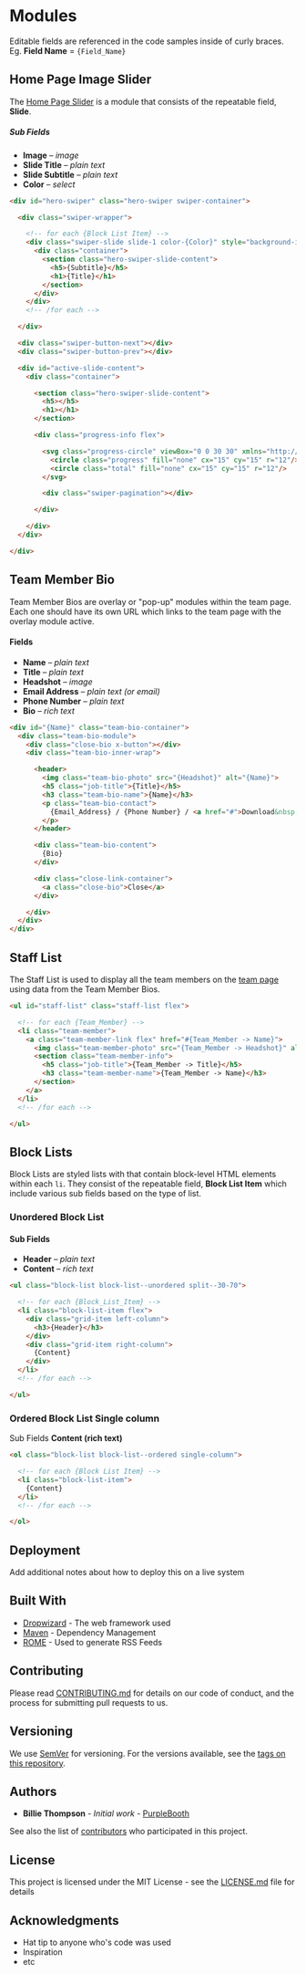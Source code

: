 <!-- CSS: dist/css/md.css -->

# Modules

Editable fields are referenced in the code samples inside of curly braces. Eg. **Field&nbsp;Name** = `{Field_Name}`





## Home Page Image Slider

The [Home Page Slider](site/index.html) is a module that consists of the repeatable field, **Slide**.

##### Sub Fields
* **Image** – *image*
* **Slide Title** – *plain text*
* **Slide Subtitle** – *plain text*
* **Color** – *select*

```html
<div id="hero-swiper" class="hero-swiper swiper-container">

  <div class="swiper-wrapper">

    <!-- for each {Block List Item} -->
    <div class="swiper-slide slide-1 color-{Color}" style="background-image: url({Image})">
      <div class="container">
        <section class="hero-swiper-slide-content">
          <h5>{Subtitle}</h5>
          <h1>{Title}</h1>
        </section>
      </div>
    </div>
    <!-- /for each -->

  </div>

  <div class="swiper-button-next"></div>
  <div class="swiper-button-prev"></div>

  <div id="active-slide-content">
    <div class="container">

      <section class="hero-swiper-slide-content">
        <h5></h5>
        <h1></h1>
      </section>

      <div class="progress-info flex">

        <svg class="progress-circle" viewBox="0 0 30 30" xmlns="http://www.w3.org/2000/svg">
          <circle class="progress" fill="none" cx="15" cy="15" r="12"/>
          <circle class="total" fill="none" cx="15" cy="15" r="12"/>
        </svg>

        <div class="swiper-pagination"></div>

      </div>

    </div>
  </div>

</div>
```




## Team Member Bio

Team Member Bios are overlay or "pop-up" modules within the team page. Each one should  have its own URL which links to the team page with the overlay module active.

#### Fields
* **Name** – *plain text*
* **Title** – *plain text*
* **Headshot** – *image*
* **Email Address** – *plain text (or email)*
* **Phone Number** – *plain text*
* **Bio** – *rich text*

```html
<div id="{Name}" class="team-bio-container">
  <div class="team-bio-module">
    <div class="close-bio x-button"></div>
    <div class="team-bio-inner-wrap">

      <header>
        <img class="team-bio-photo" src="{Headshot}" alt="{Name}">
        <h5 class="job-title">{Title}</h5>
        <h3 class="team-bio-name">{Name}</h3>
        <p class="team-bio-contact">
          {Email_Address} / {Phone Number} / <a href="#">Download&nbsp;Contact</a>
        </p>
      </header>

      <div class="team-bio-content">
        {Bio}
      </div>

      <div class="close-link-container">
        <a class="close-bio">Close</a>
      </div>

    </div>
  </div>
</div>
```




## Staff List

The Staff List is used to display all the team members on the [team page](site/team.html) using data from the Team Member Bios.

```html
<ul id="staff-list" class="staff-list flex">

  <!-- for each {Team_Member} -->
  <li class="team-member">
    <a class="team-member-link flex" href="#{Team_Member -> Name}">
      <img class="team-member-photo" src="{Team_Member -> Headshot}" alt="{Team_Member -> Name}">
      <section class="team-member-info">
        <h5 class="job-title">{Team_Member -> Title}</h5>
        <h3 class="team-member-name">{Team_Member -> Name}</h3>
      </section>
    </a>
  </li>
  <!-- /for each -->

</ul>
```




## Block Lists

Block Lists are styled lists with that contain block-level HTML elements within each `li`. They consist of the repeatable field, **Block List Item** which include various sub fields based on the type of list.

### Unordered Block List

#### Sub Fields
* **Header** – *plain text*
* **Content** – *rich text*

```html
<ul class="block-list block-list--unordered split--30-70">

  <!-- for each {Block_List_Item} -->
  <li class="block-list-item flex">
    <div class="grid-item left-column">
      <h3>{Header}</h3>
    </div>
    <div class="grid-item right-column">
      {Content}
    </div>
  </li>
  <!-- /for each -->

</ul>
```


### Ordered Block List Single column

Sub Fields **Content (rich text)**

```html
<ol class="block-list block-list--ordered single-column">

  <!-- for each {Block List Item} -->
  <li class="block-list-item">
    {Content}
  </li>
  <!-- /for each -->

</ol>

```











## Deployment

Add additional notes about how to deploy this on a live system

## Built With

* [Dropwizard](http://www.dropwizard.io/1.0.2/docs/) - The web framework used
* [Maven](https://maven.apache.org/) - Dependency Management
* [ROME](https://rometools.github.io/rome/) - Used to generate RSS Feeds

## Contributing

Please read [CONTRIBUTING.md](https://gist.github.com/PurpleBooth/b24679402957c63ec426) for details on our code of conduct, and the process for submitting pull requests to us.

## Versioning

We use [SemVer](http://semver.org/) for versioning. For the versions available, see the [tags on this repository](https://github.com/your/project/tags).

## Authors

* **Billie Thompson** - *Initial work* - [PurpleBooth](https://github.com/PurpleBooth)

See also the list of [contributors](https://github.com/your/project/contributors) who participated in this project.

## License

This project is licensed under the MIT License - see the [LICENSE.md](LICENSE.md) file for details

## Acknowledgments

* Hat tip to anyone who's code was used
* Inspiration
* etc
